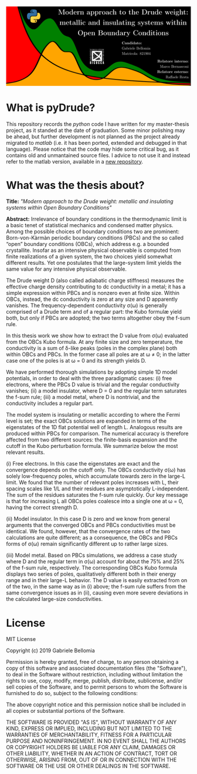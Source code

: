 ![pyDrudePoster](PicsToReadme/repository-readme-image.svg)

# What is pyDrude?
This repository records the *python* code I have written for my master-thesis project, as it standed at the date of graduation. Some minor polishing may be ahead, but further development is not planned as the project already migrated to *matlab* (i.e. it has been ported, extended and debugged in that language). Please notice that the code may hide some critical bug, as it contains old and unmantained source files. I advice to not use it and instead refer to the matlab version, available in a [new repository](https://github.com/Bellomia/OBCsDrudeTh).
# What was the thesis about?
**Title:**
*"Modern approach to the Drude weight: metallic and insulating systems within Open Boundary Conditions"*

**Abstract:**
Irrelevance of boundary conditions in the thermodynamic limit is a basic tenet of statistical mechanics and condensed matter physics. Among the possible choices of boundary conditions two are prominent: Born-von-Kàrmàn periodic boundary conditions (PBCs) and the so called “open” boundary conditions (OBCs), which address e.g. a bounded crystallite. Insofar as an intensive physical observable is computed from finite realizations of a given system, the two choices yield somewhat different results. Yet one postulates that the large-system limit yields the same value for any intensive physical observable.

The Drude weight D (also called adiabatic charge stiffness) measures the effective charge density contributing to dc conductivity in a metal; it has a simple expression within PBCs and is nonzero even at finite size. Within OBCs, instead, the dc conductivity is zero at any size and D apparently vanishes. The frequency-dependent conductivity σ(ω) is generally comprised of a Drude term and of a regular part: the Kubo formulæ yield both, but only if PBCs are adopted; the two terms altogether obey the f-sum rule.

In this thesis work we show how to extract the D value from σ(ω) evaluated from the OBCs Kubo formula. At any finite size and zero temperature, the conductivity is a sum of δ-like peaks (poles in the complex plane) both within OBCs and PBCs. In the former case all poles are at ω ≠ 0; in the latter case one of the poles is at ω = 0 and its strength yields D.

We have performed thorough simulations by adopting simple 1D model potentials, in order to deal with the three paradigmatic cases: (i) free electrons, where the PBCs D value is trivial and the regular conductivity vanishes; (ii) a model insulator, where D = 0 and the regular term saturates the f-sum rule; (iii) a model metal, where D is nontrivial, and the conductivity includes a regular part.

The model system is insulating or metallic according to where the Fermi level is set; the exact OBCs solutions are expanded in terms of the eigenstates of the 1D flat potential well of length L. Analogous results are produced within PBCs for comparison. The numerical accuracy is therefore affected from two different sources: the finite-basis expansion and the cutoff in the Kubo perturbation formula. We summarize below the most relevant results.

(i) Free electrons. In this case the eigenstates are exact and the convergence depends on the cutoff only. The OBCs conductivity σ(ω) has solely low-frequency poles, which accumulate towards zero in the large-L limit. We found that the number of relevant poles increases with L, their spacing scales like 1/L and their residues are asymptotically L-independent. The sum of the residues saturates the f-sum rule quickly. Our key message is that for increasing L all OBCs poles coalesce into a single one at ω = 0, having the correct strength D.

(ii) Model insulator. In this case D is zero and we know from general arguments that the converged OBCs and PBCs conductivities must be identical. We found, however, that the convergence rates of the two calculations are quite different; as a consequence, the OBCs and PBCs forms of σ(ω) remain significantly different up to rather large sizes.

(iii) Model metal. Based on PBCs simulations, we address a case study where D and the regular term in σ(ω) account for about the 75% and 25% of the f-sum rule, respectively. The corresponding OBCs Kubo formula displays two series of poles, qualitatively different both in their energy range and in their large-L behavior. The D value is easily extracted from on of the two, in the same way as in (i) above; the f-sum rule suffers from the same convergence issues as in (ii), causing even more severe deviations in the calculated large-size conductivities.

# License
MIT License

Copyright (c) 2019 Gabriele Bellomia

Permission is hereby granted, free of charge, to any person obtaining a copy of this software and associated documentation files (the "Software"), to deal in the Software without restriction, including without limitation the rights to use, copy, modify, merge, publish, distribute, sublicense, and/or sell copies of the Software, and to permit persons to whom the Software is furnished to do so, subject to the following conditions:

The above copyright notice and this permission notice shall be included in all copies or substantial portions of the Software.

THE SOFTWARE IS PROVIDED "AS IS", WITHOUT WARRANTY OF ANY KIND, EXPRESS OR IMPLIED, INCLUDING BUT NOT LIMITED TO THE WARRANTIES OF MERCHANTABILITY, FITNESS FOR A PARTICULAR PURPOSE AND NONINFRINGEMENT. IN NO EVENT SHALL THE AUTHORS OR COPYRIGHT HOLDERS BE LIABLE FOR ANY CLAIM, DAMAGES OR OTHER LIABILITY, WHETHER IN AN ACTION OF CONTRACT, TORT OR OTHERWISE, ARISING FROM, OUT OF OR IN CONNECTION WITH THE SOFTWARE OR THE USE OR OTHER DEALINGS IN THE SOFTWARE.
